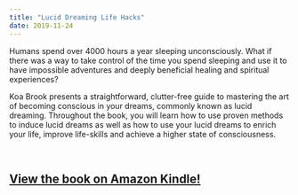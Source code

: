 ```yaml
---
title: "Lucid Dreaming Life Hacks"
date: 2019-11-24
---
```

Humans spend over 4000 hours a year sleeping unconsciously. What if there was a way to take control of the time you spend sleeping and use it to have impossible adventures and deeply beneficial healing and spiritual experiences?

Koa Brook presents a straightforward, clutter-free guide to mastering the art of becoming conscious in your dreams, commonly known as lucid dreaming. Throughout the book, you will learn how to use proven methods to induce lucid dreams as well as how to use your lucid dreams to enrich your life, improve life-skills and achieve a higher state of consciousness.

<br />

## [View the book on Amazon Kindle!](https://read.amazon.co.uk/kp/embed?asin=B081XDNTDQ&preview=newtab&linkCode=kpe&ref_=cm_sw_r_kb_dp_Q4ZiEbY9TT1KK)

<br />
